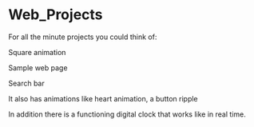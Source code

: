 # Web_Projects

For all the minute projects you could think of:

Square animation

Sample web page

Search bar

It also has animations like heart animation, a button ripple

In addition there is a functioning digital clock that works like in real time.